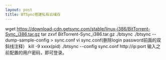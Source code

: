 ```yaml
---
layout: post
title: BTSync搭建私有云储存
---
```

wget https://download-cdn.getsync.com/stable/linux-i386/BitTorrent-Sync_i386.tar.gz
tar zxvf BitTorrent-Sync_i386.tar.gz
./btsync
./btsync --dump-sample-config > sync.conf
vi sync.conf(删除login password前面的双斜线注释）
kill -9 xxxx(pid)
./btsync --config sync.conf
http://ip:port 输入之前配置的用户密码，即可登录。
